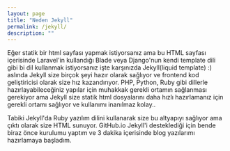 ```yaml
---
layout: page
title: "Neden Jekyll"
permalink: /jekyll/
description: ""
---
```


Eğer statik bir html sayfası yapmak istiyorsanız ama bu HTML sayfası içerisinde Laravel'in kullandığı Blade veya Django'nun kendi template dili gibi bi dil kullanmak istiyorsanız işte karşınızda Jekyll(liquid template) :) aslında Jekyll size birçok şeyi hazır olarak sağlıyor ve frontend kod geliştiricisi olarak size hız kazandırıyor. PHP, Python, Ruby gibi dillerle hazırlayabileceğiniz yapılar için muhakkak gerekli ortamın sağlanması gerekiyor ama Jekyll size statik html dosyalarını daha hızlı hazırlamanız için gerekli ortamı sağlıyor ve kullanımı inanılmaz kolay..

Tabiki Jekyll'da Ruby yazılım dilini kullanarak size bu altyapıyı sağlıyor ama çıktı olarak size HTML sunuyor. GitHub.io Jekyll'i desteklediği için bende biraz önce kurulumu yaptım ve 3 dakika içerisinde blog yazılarımı hazırlamaya başladım.

